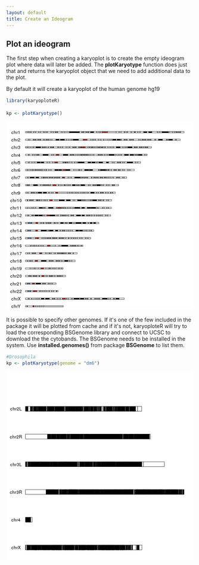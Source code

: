 ```yaml
---
layout: default
title: Create an Ideogram
---
```





## Plot an ideogram

The first step when creating a karyoplot is to create the empty ideogram plot where 
data will later be added. The **plotKaryotype** function does just that and returns the
karyoplot object that we need to add additional data to the plot.

By default it will create a karyoplot of the human genome hg19



```r
library(karyoploteR)

kp <- plotKaryotype()
```

![plot of chunk Figure1](images//Figure1-1.png)

It is possible to specify other genomes. If it's one of the few included in the 
package it will be plotted from cache and if it's not, karyoploteR will try to load the 
corresponding BSGenome library and connect to UCSC to download the the cytobands. The 
BSGenome needs to be installed in the system. Use **installed.genomes()** from package 
**BSGenome** to list them.


```r
#Drosophila
kp <- plotKaryotype(genome = "dm6")
```

![plot of chunk Figure2](images//Figure2-1.png)



